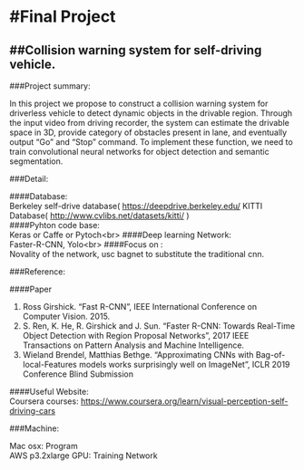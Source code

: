 #Final Project 
====
##Collision warning system for self-driving vehicle.
------

###Project summary: <br>

In this project we propose to construct a collision warning system for driverless vehicle to detect dynamic objects in the drivable region. Through the input video from driving recorder, the system can estimate the drivable space in 3D, provide category of obstacles present in lane, and eventually output “Go” and “Stop” command. To implement these function, we need to train convolutional neural networks for object detection and semantic segmentation.<br>

###Detail:<br>

####Database: <br>
Berkeley self-drive database( https://deepdrive.berkeley.edu/   KITTI Database( http://www.cvlibs.net/datasets/kitti/ )<br>
####Pyhton code base: <br>
Keras or Caffe or Pytoch\<br>
####Deep learning Network:<br>
Faster-R-CNN, Yolo\<br>
####Focus on :<br>
Novality of the network, usc bagnet to substitute the traditional cnn.<br>

###Reference:  <br>

####Paper<br>
1.	Ross Girshick. “Fast R-CNN”, IEEE International Conference on Computer Vision. 2015.<br>
2.	S. Ren, K. He, R. Girshick and J. Sun. “Faster R-CNN: Towards Real-Time Object Detection with Region Proposal Networks”, 2017 IEEE Transactions on Pattern Analysis and Machine Intelligence.<br>
3.  Wieland Brendel, Matthias Bethge. “Approximating CNNs with Bag-of-local-Features models works surprisingly well on ImageNet”, ICLR 2019 Conference Blind Submission<br>

####Useful Website: <br>
Coursera courses: https://www.coursera.org/learn/visual-perception-self-driving-cars <br>

###Machine: <br>

Mac osx: Program <br>
AWS p3.2xlarge GPU: Training Network<br>